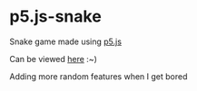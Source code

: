 # p5.js-snake
Snake game made using [p5.js](https://p5js.org/)

Can be viewed [here](https://danielgilchrist.github.io/p5.js-snake/) :~)

Adding more random features when I get bored
